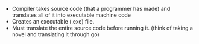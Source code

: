 - Compiler takes source code (that a programmer has made) and translates all of it into executable machine code
- Creates an executable (.exe) file.
- Must translate the entire source code before running it. (think of taking a novel and translating it through go)